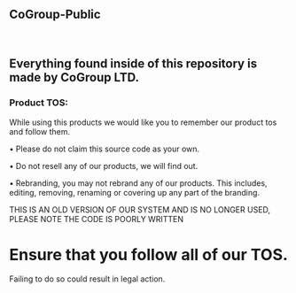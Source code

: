 ## CoGroup-Public

<br>

## Everything found inside of this repository is made by CoGroup LTD.

### Product TOS:
While using this products we would like you to remember our product tos and follow them.

• Please do not claim this source code as your own.

• Do not resell any of our products, we will find out.

• Rebranding, you may not rebrand any of our products. This includes, editing, removing, renaming or covering up any part of the branding.

THIS IS AN OLD VERSION OF OUR SYSTEM AND IS NO LONGER USED,
PLEASE NOTE THE CODE IS POORLY WRITTEN

# Ensure that you follow all of our TOS.
 Failing to do so could result in legal action.
